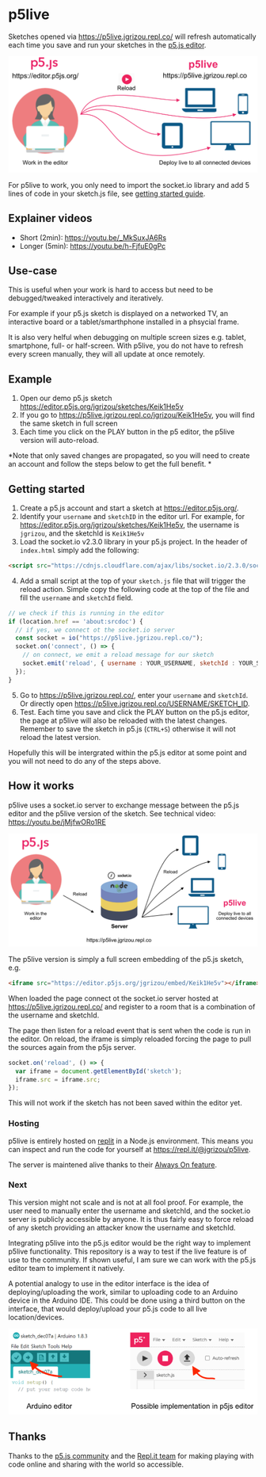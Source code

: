 # p5live

Sketches opened via https://p5live.jgrizou.repl.co/ will refresh automatically each time you save and run your sketches in the [p5.js editor](https://editor.p5js.org/). 

![concept](docs/media/concept.png)

For p5live to work, you only need to import the socket.io library and add 5 lines of code in your sketch.js file, see [getting started guide](#getting-started).

## Explainer videos

- Short (2min): https://youtu.be/_MkSuxJA6Rs
- Longer (5min): https://youtu.be/h-FjfuE0gPc

## Use-case

This is useful when your work is hard to access but need to be debugged/tweaked interactively and iteratively. 

For example if your p5.js sketch is displayed on a networked TV, an interactive board or a tablet/smarthphone installed in a phsycial frame.

It is also very helful when debugging on multiple screen sizes e.g. tablet, smartphone, full- or half-screen. With p5live, you do not have to refresh every screen manually, they will all update at once remotely.

## Example

1. Open our demo p5.js sketch https://editor.p5js.org/jgrizou/sketches/Keik1He5v
2. If you go to https://p5live.jgrizou.repl.co/jgrizou/Keik1He5v, you will find the same sketch in full screen
3. Each time you click on the PLAY button in the p5 editor, the p5live version will auto-reload. 

*Note that only saved changes are propagated, so you will need to create an account and follow the steps below to get the full benefit. *

## Getting started

1. Create a p5.js account and start a sketch at https://editor.p5js.org/. 
2. Identify your `username` and `sketchID` in the editor url. For example, for https://editor.p5js.org/jgrizou/sketches/Keik1He5v, the username is `jgrizou`, and the sketchId is `Keik1He5v`
3. Load the socket.io v2.3.0 library in your p5.js project. In the header of `index.html` simply add the following:
```html
<script src="https://cdnjs.cloudflare.com/ajax/libs/socket.io/2.3.0/socket.io.js">
```
4. Add a small script at the top of your `sketch.js` file that will trigger the reload action. Simple copy the following code at the top of the file and fill the `username` and `sketchId` field. 
```js
// we check if this is running in the editor
if (location.href == 'about:srcdoc') {
  // if yes, we connect ot the socket.io server
  const socket = io("https://p5live.jgrizou.repl.co/");
  socket.on('connect', () => {
    // on connect, we emit a reload message for our sketch
    socket.emit('reload', { username : YOUR_USERNAME, sketchId : YOUR_SKETCH_ID });
  });
}
```
5. Go to https://p5live.jgrizou.repl.co/, enter your `username` and `sketchId`. Or directly open https://p5live.jgrizou.repl.co/USERNAME/SKETCH_ID.
6. Test. Each time you save and click the PLAY button on the p5.js editor, the page at p5live will also be reloaded with the latest changes. Remember to save the sketch in p5.js (`CTRL+S`) otherwise it will not reload the latest version.

Hopefully this will be intergrated within the p5.js editor at some point and you will not need to do any of the steps above.

## How it works

p5live uses a socket.io server to exchange message between the p5.js editor and the p5live version of the sketch. See technical video: https://youtu.be/jMjfwORo1RE

![flow](docs/media/flow.png)

The p5live version is simply a full screen embedding of the p5.js sketch, e.g.

```html
<iframe src="https://editor.p5js.org/jgrizou/embed/Keik1He5v"></iframe>
```

When loaded the page connect ot the socket.io server hosted at https://p5live.jgrizou.repl.co/ and register to a room that is a combination of the username and sketchId.

The page then listen for a reload event that is sent when the code is run in the editor. On reload, the iframe is simply reloaded forcing the page to pull the sources again from the p5js server.

```js
socket.on('reload', () => {
  var iframe = document.getElementById('sketch');
  iframe.src = iframe.src;
});
```

This will not work if the sketch has not been saved within the editor yet.

### Hosting

p5live is entirely hosted on [replit](https://repl.it/) in a Node.js environment. This means you can inspect and run the code for yourself at https://repl.it/@jgrizou/p5live.

The server is maintened alive thanks to their [Always On feature](https://docs.repl.it/repls/always-on). 

### Next

This version might not scale and is not at all fool proof. For example, the user need to manually enter the username and sketchId, and the socket.io server is publicly accessible by anyone. It is thus fairly easy to force reload of any sketch providing an attacker know the username and sketchId. 

Integrating p5live into the p5.js editor would be the right way to implement p5live functionality. This repository is a way to test if the live feature is of use to the community. If shown useful, I am sure we can work with the p5.js editor team to implement it natively.

A potential analogy to use in the editor interface is the idea of deploying/uploading the work, similar to uploading code to an Arduino device in the Arduino IDE. This could be done using a third button on the interface, that would deploy/upload your p5.js code to all live location/devices.

![upload](docs/media/upload.png)


## Thanks

Thanks to the [p5.js community](https://p5js.org/) and the [Repl.it team](https://replit.com/) for making playing with code online and sharing with the world so accessible.